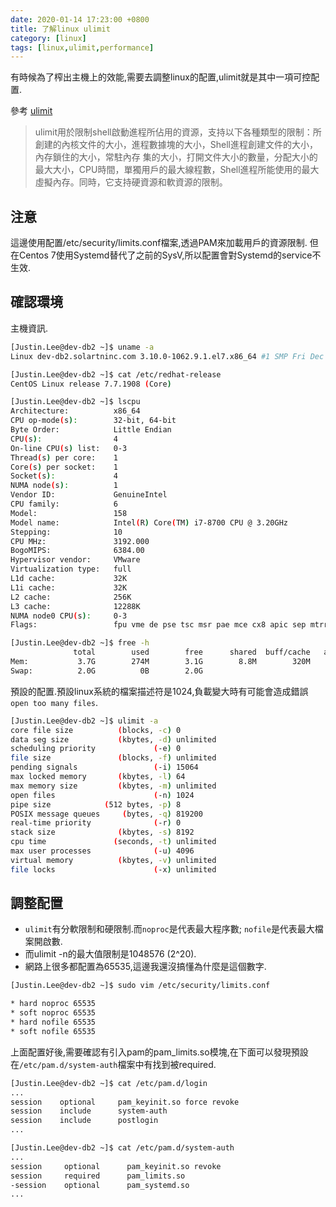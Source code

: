 ```yaml
---
date: 2020-01-14 17:23:00 +0800
title: 了解linux ulimit
category: [linux]
tags: [linux,ulimit,performance]
---
```


有時候為了榨出主機上的效能,需要去調整linux的配置,ulimit就是其中一項可控配置.

<!--more-->

參考 [ulimit](https://man.linuxde.net/ulimit)

> ulimit用於限制shell啟動進程所佔用的資源，支持以下各種類型的限制：所創建的內核文件的大小，進程數據塊的大小，Shell進程創建文件的大小，內存鎖住的大小，常駐內存 集的大小，打開文件大小的數量，分配大小的最大大小，CPU時間，單獨用戶的最大線程數，Shell進程所能使用的最大虛擬內存。同時，它支持硬資源和軟資源的限制。

## 注意

這邊使用配置/etc/security/limits.conf檔案,透過PAM來加載用戶的資源限制.
但在Centos 7使用Systemd替代了之前的SysV,所以配置會對Systemd的service不生效.

## 確認環境

主機資訊.

```bash
[Justin.Lee@dev-db2 ~]$ uname -a
Linux dev-db2.solartninc.com 3.10.0-1062.9.1.el7.x86_64 #1 SMP Fri Dec 6 15:49:49 UTC 2019 x86_64 x86_64 x86_64 GNU/Linux

[Justin.Lee@dev-db2 ~]$ cat /etc/redhat-release
CentOS Linux release 7.7.1908 (Core)

[Justin.Lee@dev-db2 ~]$ lscpu
Architecture:          x86_64
CPU op-mode(s):        32-bit, 64-bit
Byte Order:            Little Endian
CPU(s):                4
On-line CPU(s) list:   0-3
Thread(s) per core:    1
Core(s) per socket:    1
Socket(s):             4
NUMA node(s):          1
Vendor ID:             GenuineIntel
CPU family:            6
Model:                 158
Model name:            Intel(R) Core(TM) i7-8700 CPU @ 3.20GHz
Stepping:              10
CPU MHz:               3192.000
BogoMIPS:              6384.00
Hypervisor vendor:     VMware
Virtualization type:   full
L1d cache:             32K
L1i cache:             32K
L2 cache:              256K
L3 cache:              12288K
NUMA node0 CPU(s):     0-3
Flags:                 fpu vme de pse tsc msr pae mce cx8 apic sep mtrr pge mca cmov pat pse36 clflush mmx fxsr sse sse2 ss syscall nx pdpe1gb rdtscp lm constant_tsc arch_perfmon nopl xtopology tsc_reliable nonstop_tsc eagerfpu pni pclmulqdq ssse3 fma cx16 pcid sse4_1 sse4_2 x2apic movbe popcnt tsc_deadline_timer aes xsave avx f16c rdrand hypervisor lahf_lm abm 3dnowprefetch invpcid_single ssbd ibrs ibpb stibp fsgsbase tsc_adjust bmi1 hle avx2 smep bmi2 invpcid rtm mpx rdseed adx smap clflushopt xsaveopt xsavec arat spec_ctrl intel_stibp flush_l1d arch_capabilities

[Justin.Lee@dev-db2 ~]$ free -h
              total        used        free      shared  buff/cache   available
Mem:           3.7G        274M        3.1G        8.8M        320M        3.2G
Swap:          2.0G          0B        2.0G
```

預設的配置.預設linux系統的檔案描述符是1024,負載變大時有可能會造成錯誤`open too many files`.

```bash
[Justin.Lee@dev-db2 ~]$ ulimit -a
core file size          (blocks, -c) 0
data seg size           (kbytes, -d) unlimited
scheduling priority             (-e) 0
file size               (blocks, -f) unlimited
pending signals                 (-i) 15064
max locked memory       (kbytes, -l) 64
max memory size         (kbytes, -m) unlimited
open files                      (-n) 1024
pipe size            (512 bytes, -p) 8
POSIX message queues     (bytes, -q) 819200
real-time priority              (-r) 0
stack size              (kbytes, -s) 8192
cpu time               (seconds, -t) unlimited
max user processes              (-u) 4096
virtual memory          (kbytes, -v) unlimited
file locks                      (-x) unlimited
```

## 調整配置

* `ulimit`有分軟限制和硬限制.而`noproc`是代表最大程序數; `nofile`是代表最大檔案開啟數.
* 而ulimit -n的最大值限制是1048576 (2^20).
* 網路上很多都配置為65535,這邊我還沒搞懂為什麼是這個數字.

```bash
[Justin.Lee@dev-db2 ~]$ sudo vim /etc/security/limits.conf

* hard noproc 65535
* soft noproc 65535
* hard nofile 65535
* soft nofile 65535
```

上面配置好後,需要確認有引入pam的pam_limits.so模塊,在下面可以發現預設在`/etc/pam.d/system-auth`檔案中有找到被required.

```bash
[Justin.Lee@dev-db2 ~]$ cat /etc/pam.d/login
...
session    optional     pam_keyinit.so force revoke
session    include      system-auth
session    include      postlogin
...

[Justin.Lee@dev-db2 ~]$ cat /etc/pam.d/system-auth
...
session     optional      pam_keyinit.so revoke
session     required      pam_limits.so
-session    optional      pam_systemd.so
...
```
